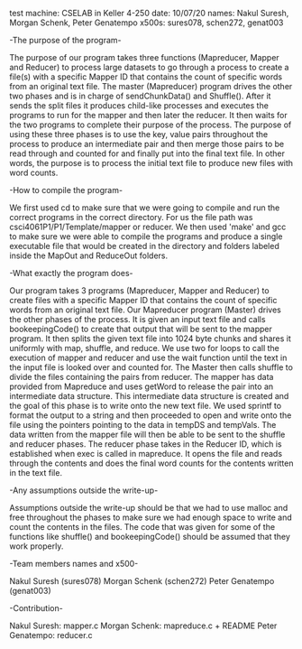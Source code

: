 test machine: CSELAB in Keller 4-250
date: 10/07/20
names: Nakul Suresh, Morgan Schenk, Peter Genatempo
x500s: sures078, schen272, genat003

-The purpose of the program-

The purpose of our program takes three functions (Mapreducer, Mapper and Reducer) to process large datasets to go through a process to create a file(s) with a specific Mapper ID that contains the count of specific words from an original text file. The master (Mapreducer) program drives the other two phases and is in charge of sendChunkData() and Shuffle(). After it sends the split files it produces child-like processes and executes the programs to run for the mapper and then later the reducer. It then waits for the two programs to complete their purpose of the process. The purpose of using these three phases is to use the key, value pairs throughout the process to produce an intermediate pair and then merge those pairs to be read through and counted for and finally put into the final text file. In other words, the purpose is to process the initial text file to produce new files with word counts.

-How to compile the program-

We first used cd to make sure that we were going to compile and run the correct programs in the correct directory. For us the file path was csci4061P1/P1/Template/mapper or reducer. We then used 'make' and gcc to make sure we were able to compile the programs and produce a single executable file that would be created in the directory and folders labeled inside the MapOut and ReduceOut folders.

-What exactly the program does-

Our program takes 3 programs (Mapreducer, Mapper and Reducer) to create files with a specific Mapper ID that contains the count of specific words from an original text file. Our Mapreducer program (Master) drives the other phases of the process. It is given an input text file and calls bookeepingCode() to create that output that will be sent to the mapper program. It then splits the given text file into 1024 byte chunks and shares it uniformly with map, shuffle, and reduce. We use two for loops to call the execution of mapper and reducer and use the wait function until the text in the input file is looked over and counted for. The Master then calls shuffle to divide the files containing the pairs from reducer. The mapper has data provided from Mapreduce and uses getWord to release the pair into an intermediate data structure. This intermediate data structure is created and the goal of this phase is to write onto the new text file. We used sprintf to format the output to a string and then proceeded to open and write onto the file using the pointers pointing to the data in tempDS and tempVals. The data written from the mapper file will then be able to be sent to the shuffle and reducer phases. The reducer phase takes in the Reducer ID, which is established when exec is called in mapreduce. It opens the file and reads through the contents and does the final word counts for the contents written in the text file.

-Any assumptions outside the write-up-

Assumptions outside the write-up should be that we had to use malloc and free throughout the phases to make sure we had enough space to write and count the contents in the files. The code that was given for some of the functions like shuffle() and bookeepingCode() should be assumed that they work properly.

-Team members names and x500-

Nakul Suresh (sures078)
Morgan Schenk (schen272)
Peter Genatempo (genat003)

-Contribution-

Nakul Suresh: mapper.c
Morgan Schenk: mapreduce.c + README
Peter Genatempo: reducer.c
